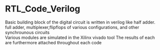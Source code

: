# RTL_Code_Verilog
Basic building block of the digital circuit is written in verilog like half adder. full adder, multiplexer,flipflops of various configurations, and other synchrounous circuits  
Various modules are simulated in the Xilinx vivado tool 
The results of each are furthermore attached throughout each code 

